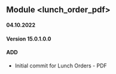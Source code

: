 ## Module <lunch_order_pdf>

#### 04.10.2022
#### Version 15.0.1.0.0
#### ADD

- Initial commit for Lunch Orders - PDF
